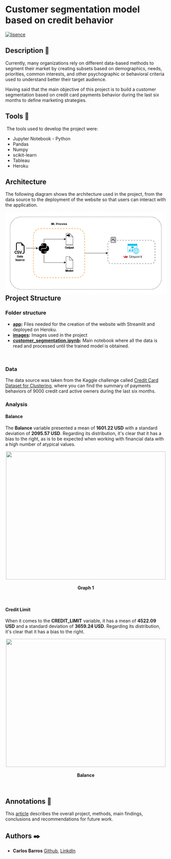 # Customer segmentation model based on credit behavior

[![lisence](https://img.shields.io/github/license/andreshugueth/credit_card_clustering?style=plastic)](https://github.com/cbarros7/holbertonschool-final_project/blob/main/LICENSE)


## Description :speech_balloon:

Currently, many organizations rely on different data-based methods to segment their market by creating subsets based on demographics, needs, priorities, common interests, and other psychographic or behavioral criteria used to understand better their target audience.

Having said that the main objective of this project is to build a customer segmentation based on credit card payments behavior during the last six months to define marketing strategies.

## Tools :hammer:
​
The tools used to develop the project were:
 * Jupyter Notebook - Python
 * Pandas
 * Numpy
 * scikit-learn
 * Tableau
 * Heroku



## Architecture

The following diagram shows the architecture used in the project, from the data source to the deployment of the website so that users can interact with the application.


<img src="images/Architecture_FinalProject.jpg"
     alt="Markdown Monster icon"
     style="float: left; margin-right: 10px;" />


<br>
<br>

## Project Structure

### Folder structure

* **[app](./app/):** Files needed for the creation of the website with Streamlit and deployed on Heroku.
* **[images](./images/):** Images used in the project
* **[customer_segmentation.ipynb](./customer_segmentation.ipynb):** Main notebook where all the data is read and processed until the trained model is obtained.

<br>

### Data

The data source was taken from the Kaggle challenge called [Credit Card Dataset for Clustering](https://www.kaggle.com/arjunbhasin2013/ccdata), where you can find the summary of payments behaviors of 9000 credit card active owners during the last six months.

### Analysis

#### Balance

The **Balance** variable presented a mean of **1601.22 USD** with a standard deviation of **2095.57 USD**. Regarding its distribution, it's clear that it has a bias to the right, as is to be expected when working with financial data with a high number of atypical values.

<p align="center">
  <img src="https://i.imgur.com/MtFkwCk.png" width="500" height="400">
</p>
<p align="center"><strong>Graph 1</strong></p>
<br>

#### Credit Limit

When it comes to the **CREDIT_LIMIT** variable, it has a mean of **4522.09 USD** and a standard deviation of **3659.24 USD**. Regarding its distribution, it's clear that it has a bias to the right.


<p align="center">
  <img src="https://i.imgur.com/zop49W2.png" width="500" height="400">
</p>
<p align="center"><strong>Balance</strong></p>
<br>



## Annotations :loudspeaker:


This [article](./CUSTOMER%20SEGMENTATION%20MODEL%20BASED%20ON%20CREDIT%20CARDS%20BEHAVIOR.pdf) describes the overall project, methods, main findings, conclusions and recommendations for future work. 


## Authors :black_nib:
* **Carlos Barros** [Github](https://github.com/cbarros7), [LinkdIn](https://www.linkedin.com/in/carlosbarros7/)
